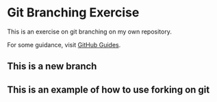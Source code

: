 # Git Branching Exercise

This is an exercise on git branching on my own repository.

For some guidance, visit [GitHub Guides](https://guides.github.com/).

## This is a new branch

## This is an example of how to use forking on git